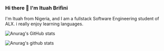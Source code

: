 ### Hi there 👋 I'm Ituah Brifini

I'm Ituah from Nigeria, and I am a fullstack Software Engineering student of ALX. i really enjoy learning languages.


![Anurag's GitHub stats](https://github-readme-stats.vercel.app/api?username=osetamara&theme=dark&show_icons=true)


![Anurag's github stats](https://github-readme-stats.vercel.app/api?username=osetamara)


